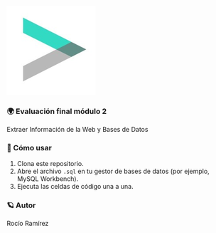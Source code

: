 ![](https://raw.githubusercontent.com/Roxy-5/Evaluacion1-Adalab/main/image.jpg)

### 🌍 Evaluación final módulo 2

Extraer Información de la Web y Bases de Datos

### 🚀 Cómo usar

1. Clona este repositorio.
2. Abre el archivo `.sql` en tu gestor de bases de datos (por ejemplo, MySQL Workbench).
3. Ejecuta las celdas de código una a una.

### 🪐 Autor

Rocío Ramírez

